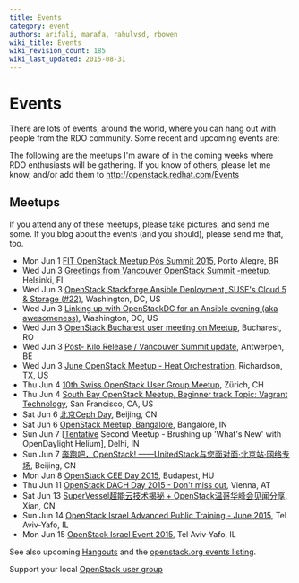 ```yaml
---
title: Events
category: event
authors: arifali, marafa, rahulvsd, rbowen
wiki_title: Events
wiki_revision_count: 185
wiki_last_updated: 2015-08-31
---
```


# Events

There are lots of events, around the world, where you can hang out with people from the RDO community. Some recent and upcoming events are:

The following are the meetups I'm aware of in the coming weeks where RDO enthusiasts will be gathering. If you know of others, please let me know, and/or add them to <http://openstack.redhat.com/Events>

## Meetups

If you attend any of these meetups, please take pictures, and send me some. If you blog about the events (and you should), please send me that, too.

*   Mon Jun 1 [FIT OpenStack Meetup Pós Summit 2015](http://www.meetup.com/Openstack-Brasil/events/198832642/), Porto Alegre, BR
*   Wed Jun 3 [Greetings from Vancouver OpenStack Summit -meetup](http://www.meetup.com/OpenStack-Finland-User-Group/events/222811452/), Helsinki, FI
*   Wed Jun 3 [OpenStack Stackforge Ansible Deployment, SUSE's Cloud 5 & Storage (#22)](http://www.meetup.com/OpenStackDC/events/220776469/), Washington, DC, US
*   Wed Jun 3 [Linking up with OpenStackDC for an Ansible evening (aka awesomeness)](http://www.meetup.com/Ansible-DC/events/221900808/), Washington, DC, US
*   Wed Jun 3 [OpenStack Bucharest user meeting on Meetup](http://www.meetup.com/OpenStack-Bucharest-Romania-Meetup/events/221522734/), Bucharest, RO
*   Wed Jun 3 [Post- Kilo Release / Vancouver Summit update](http://www.meetup.com/OpenStack-Belgium-Meetup/events/222066330/), Antwerpen, BE
*   Wed Jun 3 [June OpenStack Meetup - Heat Orchestration](http://www.meetup.com/OpenStack-DFW/events/218265542/), Richardson, TX, US
*   Thu Jun 4 [10th Swiss OpenStack User Group Meetup](http://www.meetup.com/openstack-ch/events/221496754/), Zürich, CH
*   Thu Jun 4 [South Bay OpenStack Meetup, Beginner track Topic: Vagrant Technology](http://www.meetup.com/openstack/events/214328752/), San Francisco, CA, US
*   Sat Jun 6 [北京Ceph Day](http://www.meetup.com/China-Ceph/events/222392105/), Beijing, CN
*   Sat Jun 6 [OpenStack Meetup, Bangalore](http://www.meetup.com/Indian-OpenStack-User-Group/events/222125182/), Bangalore, IN
*   Sun Jun 7 [[Tentative](http://www.meetup.com/SDN-OpenDayLight-Delhi-User-Group/events/220502628/) Second Meetup - Brushing up 'What's New' with OpenDaylight Helium], Delhi, IN
*   Sun Jun 7 [奔跑吧，OpenStack! ——UnitedStack与您⾯对⾯·北京站·网络专场](http://www.meetup.com/China-OpenStack-User-Group/events/222778931/), Beijing, CN
*   Mon Jun 8 [OpenStack CEE Day 2015](http://www.meetup.com/OpenStack-Hungary-Meetup-Group/events/222834045/), Budapest, HU
*   Thu Jun 11 [OpenStack DACH Day 2015 - Don't miss out](http://www.meetup.com/OpenStack-DACH/events/222713150/), Vienna, AT
*   Sat Jun 13 [SuperVessel超能云技术揭秘 + OpenStack温哥华峰会见闻分享](http://www.meetup.com/Xian-OpenStack-Meetup/events/222805953/), Xian, CN
*   Sun Jun 14 [OpenStack Israel Advanced Public Training - June 2015](http://www.meetup.com/OpenStack-Israel/events/222152894/), Tel Aviv-Yafo, IL
*   Mon Jun 15 [OpenStack Israel Event 2015](http://www.meetup.com/OpenStack-Israel/events/221629672/), Tel Aviv-Yafo, IL

See also upcoming [Hangouts](Hangouts) and the [openstack.org events listing](http://www.openstack.org/community/events/).

Support your local [OpenStack user group](https://wiki.openstack.org/wiki/OpenStack_User_Groups)
